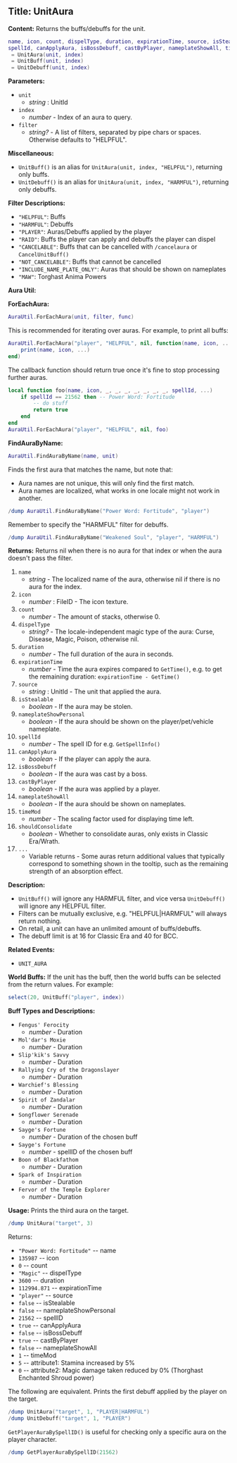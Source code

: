 ## Title: UnitAura

**Content:**
Returns the buffs/debuffs for the unit.
```lua
name, icon, count, dispelType, duration, expirationTime, source, isStealable, nameplateShowPersonal,
spellId, canApplyAura, isBossDebuff, castByPlayer, nameplateShowAll, timeMod, ...
 = UnitAura(unit, index)
 = UnitBuff(unit, index)
 = UnitDebuff(unit, index)
```

**Parameters:**
- `unit`
  - *string* : UnitId
- `index`
  - *number* - Index of an aura to query.
- `filter`
  - *string?* - A list of filters, separated by pipe chars or spaces. Otherwise defaults to "HELPFUL".

**Miscellaneous:**
- `UnitBuff()` is an alias for `UnitAura(unit, index, "HELPFUL")`, returning only buffs.
- `UnitDebuff()` is an alias for `UnitAura(unit, index, "HARMFUL")`, returning only debuffs.

**Filter Descriptions:**
- `"HELPFUL"`: Buffs
- `"HARMFUL"`: Debuffs
- `"PLAYER"`: Auras/Debuffs applied by the player
- `"RAID"`: Buffs the player can apply and debuffs the player can dispel
- `"CANCELABLE"`: Buffs that can be cancelled with `/cancelaura` or `CancelUnitBuff()`
- `"NOT_CANCELABLE"`: Buffs that cannot be cancelled
- `"INCLUDE_NAME_PLATE_ONLY"`: Auras that should be shown on nameplates
- `"MAW"`: Torghast Anima Powers

**Aura Util:**

**ForEachAura:**
```lua
AuraUtil.ForEachAura(unit, filter, func)
```
This is recommended for iterating over auras. For example, to print all buffs:
```lua
AuraUtil.ForEachAura("player", "HELPFUL", nil, function(name, icon, ...)
    print(name, icon, ...)
end)
```
The callback function should return true once it's fine to stop processing further auras.
```lua
local function foo(name, icon, _, _, _, _, _, _, _, spellId, ...)
    if spellId == 21562 then -- Power Word: Fortitude
        -- do stuff
        return true
    end
end
AuraUtil.ForEachAura("player", "HELPFUL", nil, foo)
```

**FindAuraByName:**
```lua
AuraUtil.FindAuraByName(name, unit)
```
Finds the first aura that matches the name, but note that:
- Aura names are not unique, this will only find the first match.
- Aura names are localized, what works in one locale might not work in another.
```lua
/dump AuraUtil.FindAuraByName("Power Word: Fortitude", "player")
```
Remember to specify the "HARMFUL" filter for debuffs.
```lua
/dump AuraUtil.FindAuraByName("Weakened Soul", "player", "HARMFUL")
```

**Returns:**
Returns nil when there is no aura for that index or when the aura doesn't pass the filter.
1. `name`
   - *string* - The localized name of the aura, otherwise nil if there is no aura for the index.
2. `icon`
   - *number* : FileID - The icon texture.
3. `count`
   - *number* - The amount of stacks, otherwise 0.
4. `dispelType`
   - *string?* - The locale-independent magic type of the aura: Curse, Disease, Magic, Poison, otherwise nil.
5. `duration`
   - *number* - The full duration of the aura in seconds.
6. `expirationTime`
   - *number* - Time the aura expires compared to `GetTime()`, e.g. to get the remaining duration: `expirationTime - GetTime()`
7. `source`
   - *string* : UnitId - The unit that applied the aura.
8. `isStealable`
   - *boolean* - If the aura may be stolen.
9. `nameplateShowPersonal`
   - *boolean* - If the aura should be shown on the player/pet/vehicle nameplate.
10. `spellId`
    - *number* - The spell ID for e.g. `GetSpellInfo()`
11. `canApplyAura`
    - *boolean* - If the player can apply the aura.
12. `isBossDebuff`
    - *boolean* - If the aura was cast by a boss.
13. `castByPlayer`
    - *boolean* - If the aura was applied by a player.
14. `nameplateShowAll`
    - *boolean* - If the aura should be shown on nameplates.
15. `timeMod`
    - *number* - The scaling factor used for displaying time left.
16. `shouldConsolidate`
    - *boolean* - Whether to consolidate auras, only exists in Classic Era/Wrath.
17. `...`
    - Variable returns - Some auras return additional values that typically correspond to something shown in the tooltip, such as the remaining strength of an absorption effect.

**Description:**
- `UnitBuff()` will ignore any HARMFUL filter, and vice versa `UnitDebuff()` will ignore any HELPFUL filter.
- Filters can be mutually exclusive, e.g. "HELPFUL|HARMFUL" will always return nothing.
- On retail, a unit can have an unlimited amount of buffs/debuffs.
- The debuff limit is at 16 for Classic Era and 40 for BCC.

**Related Events:**
- `UNIT_AURA`

**World Buffs:**
If the unit has the buff, then the world buffs can be selected from the return values. For example:
```lua
select(20, UnitBuff("player", index))
```

**Buff Types and Descriptions:**
- `Fengus' Ferocity`
  - *number* - Duration
- `Mol'dar's Moxie`
  - *number* - Duration
- `Slip'kik's Savvy`
  - *number* - Duration
- `Rallying Cry of the Dragonslayer`
  - *number* - Duration
- `Warchief's Blessing`
  - *number* - Duration
- `Spirit of Zandalar`
  - *number* - Duration
- `Songflower Serenade`
  - *number* - Duration
- `Sayge's Fortune`
  - *number* - Duration of the chosen buff
- `Sayge's Fortune`
  - *number* - spellID of the chosen buff
- `Boon of Blackfathom`
  - *number* - Duration
- `Spark of Inspiration`
  - *number* - Duration
- `Fervor of the Temple Explorer`
  - *number* - Duration

**Usage:**
Prints the third aura on the target.
```lua
/dump UnitAura("target", 3)
```
Returns:
- `"Power Word: Fortitude"` -- name
- `135987` -- icon
- `0` -- count
- `"Magic"` -- dispelType
- `3600` -- duration
- `112994.871` -- expirationTime
- `"player"` -- source
- `false` -- isStealable
- `false` -- nameplateShowPersonal
- `21562` -- spellID
- `true` -- canApplyAura
- `false` -- isBossDebuff
- `true` -- castByPlayer
- `false` -- nameplateShowAll
- `1` -- timeMod
- `5` -- attribute1: Stamina increased by 5%
- `0` -- attribute2: Magic damage taken reduced by 0% (Thorghast Enchanted Shroud power)

The following are equivalent. Prints the first debuff applied by the player on the target.
```lua
/dump UnitAura("target", 1, "PLAYER|HARMFUL")
/dump UnitDebuff("target", 1, "PLAYER")
```

`GetPlayerAuraBySpellID()` is useful for checking only a specific aura on the player character.
```lua
/dump GetPlayerAuraBySpellID(21562)
```